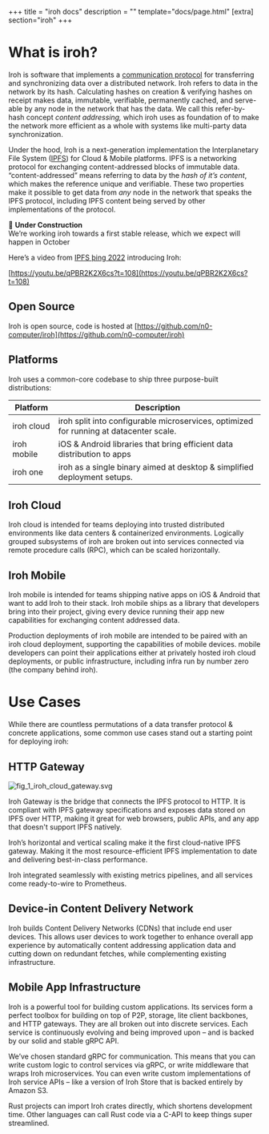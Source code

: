 +++
title = "iroh docs"
description = ""
template="docs/page.html"
[extra]
section="iroh"
+++

# What is iroh?

Iroh is software that implements a [communication protocol](https://en.wikipedia.org/wiki/Communication_protocol) for transferring and synchronizing data over a distributed network. Iroh refers to data in the network by its hash. Calculating hashes on creation & verifying hashes on receipt makes data, immutable, verifiable, permanently cached, and serve-able by any node in the network that has the data. We call this refer-by-hash concept *content addressing,* which iroh uses as foundation of to make the network more efficient as a whole with systems like multi-party data synchronization.

Under the hood, Iroh is a next-generation implementation the Interplanetary File System ([IPFS](https://ipfs.io)) for Cloud & Mobile platforms. IPFS is a networking protocol for exchanging content-addressed blocks of immutable data. “content-addressed” means referring to data by the *hash of it’s content*, which makes the reference unique and verifiable. These two properties make it possible to get data from *any* node in the network that speaks the IPFS protocol, including IPFS content being served by other implementations of the protocol.

<aside>
🚧 <b>Under Construction</b><br />
We’re working iroh towards a first stable release, which we expect will happen in October
</aside>

Here’s a video from [IPFS þing 2022](https://2022.ipfs-thing.io/) introducing Iroh:

[https://youtu.be/qPBR2K2X6cs?t=108](https://youtu.be/qPBR2K2X6cs?t=108)

## Open Source

Iroh is open source, code is hosted at [https://github.com/n0-computer/iroh](https://github.com/n0-computer/iroh) 

## Platforms

Iroh uses a common-core codebase to ship three purpose-built distributions:

| Platform | Description |
| --- | --- |
| iroh cloud | iroh split into configurable microservices, optimized for running at datacenter scale. |
| iroh mobile | iOS & Android libraries that bring efficient data distribution to apps |
| iroh one | iroh as a single binary aimed at desktop & simplified deployment setups. |

## Iroh Cloud

Iroh cloud is intended for teams deploying into trusted distributed environments like data centers & containerized environments. Logically grouped subsystems of iroh are broken out into services connected via remote procedure calls (RPC), which can be scaled horizontally.

## Iroh Mobile

Iroh mobile is intended for teams shipping native apps on iOS & Android that want to add Iroh to their stack. Iroh mobile ships as a library that developers bring into their project, giving every device running their app new capabilities for exchanging content addressed data.

Production deployments of iroh mobile are intended to be paired with an iroh cloud deployment, supporting the capabilities of mobile devices. mobile developers can point their applications either at privately hosted iroh cloud deployments, or public infrastructure, including infra run by number zero (the company behind iroh).

# Use Cases

While there are countless permutations of a data transfer protocol & concrete applications, some common use cases stand out a starting point for deploying iroh:

## HTTP Gateway

![fig_1_iroh_cloud_gateway.svg](https://s3-us-west-2.amazonaws.com/secure.notion-static.com/b2f63165-eef4-4e66-9394-87e7a12e8104/fig_1_iroh_cloud_gateway.svg)

Iroh Gateway is the bridge that connects the IPFS protocol to HTTP. It is compliant with IPFS gateway specifications and exposes data stored on IPFS over HTTP, making it great for web browsers, public APIs, and any app that doesn't support IPFS natively.

Iroh’s horizontal and vertical scaling make it the first cloud-native IPFS gateway. Making it the most resource-efficient IPFS implementation to date and delivering best-in-class performance.

Iroh integrated seamlessly with existing metrics pipelines, and all services come ready-to-wire to Prometheus.

## Device-in Content Delivery Network

Iroh builds Content Delivery Networks (CDNs) that include end user devices. This allows user devices to work together to enhance overall app experience by automatically content addressing application data and cutting down on redundant fetches, while complementing existing infrastructure.

## Mobile App Infrastructure

Iroh is a powerful tool for building custom applications. Its services form a perfect toolbox for building on top of P2P, storage, lite client backbones, and HTTP gateways. They are all broken out into discrete services. Each service is continuously evolving and being improved upon – and is backed by our solid and stable gRPC API.

We’ve chosen standard gRPC for communication. This means that you can write custom logic to control services via gRPC, or write middleware that wraps Iroh microservices. You can even write custom implementations of Iroh service APIs – like a version of Iroh Store that is backed entirely by Amazon S3.

Rust projects can import Iroh crates directly, which shortens development time. Other languages can call Rust code via a C-API to keep things super streamlined.